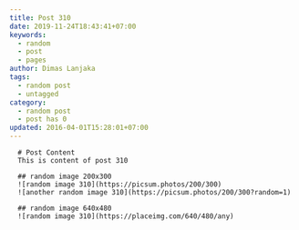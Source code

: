 ```yaml
---
title: Post 310
date: 2019-11-24T18:43:41+07:00
keywords:
  - random
  - post
  - pages
author: Dimas Lanjaka
tags:
  - random post
  - untagged
category:
  - random post
  - post has 0
updated: 2016-04-01T15:28:01+07:00
---
```


      # Post Content
      This is content of post 310

      ## random image 200x300
      ![random image 310](https://picsum.photos/200/300)
      ![another random image 310](https://picsum.photos/200/300?random=1)

      ## random image 640x480
      ![random image 310](https://placeimg.com/640/480/any)
      